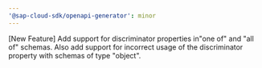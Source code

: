 ```yaml
---
'@sap-cloud-sdk/openapi-generator': minor
---
```


[New Feature] Add support for discriminator properties in"one of" and "all of" schemas. Also add support for incorrect usage of the discriminator property with schemas of type "object".
